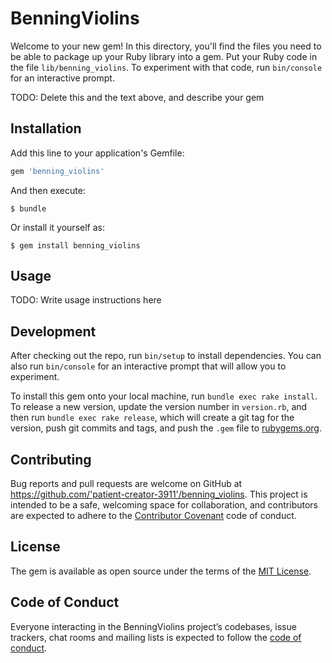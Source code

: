 # BenningViolins

Welcome to your new gem! In this directory, you'll find the files you need to be able to package up your Ruby library into a gem. Put your Ruby code in the file `lib/benning_violins`. To experiment with that code, run `bin/console` for an interactive prompt.

TODO: Delete this and the text above, and describe your gem

## Installation

Add this line to your application's Gemfile:

```ruby
gem 'benning_violins'
```

And then execute:

    $ bundle

Or install it yourself as:

    $ gem install benning_violins

## Usage

TODO: Write usage instructions here

## Development

After checking out the repo, run `bin/setup` to install dependencies. You can also run `bin/console` for an interactive prompt that will allow you to experiment.

To install this gem onto your local machine, run `bundle exec rake install`. To release a new version, update the version number in `version.rb`, and then run `bundle exec rake release`, which will create a git tag for the version, push git commits and tags, and push the `.gem` file to [rubygems.org](https://rubygems.org).

## Contributing

Bug reports and pull requests are welcome on GitHub at https://github.com/'patient-creator-3911'/benning_violins. This project is intended to be a safe, welcoming space for collaboration, and contributors are expected to adhere to the [Contributor Covenant](http://contributor-covenant.org) code of conduct.

## License

The gem is available as open source under the terms of the [MIT License](https://opensource.org/licenses/MIT).

## Code of Conduct

Everyone interacting in the BenningViolins project’s codebases, issue trackers, chat rooms and mailing lists is expected to follow the [code of conduct](https://github.com/'patient-creator-3911'/benning_violins/blob/master/CODE_OF_CONDUCT.md).
